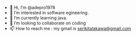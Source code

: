 - 👋 Hi, I’m @adepro1978
- 👀 I’m interested in software egineering.
- 🌱 I’m currently learning java.
- 💞️ I’m looking to collaborate on coding
- 📫 How to reach me : my gmail is serikitalakawa@gmail.com

<!---
adepro1978/adepro1978 is a ✨ special ✨ repository because its `README.md` (this file) appears on your GitHub profile.
You can click the Preview link to take a look at your changes.
--->
